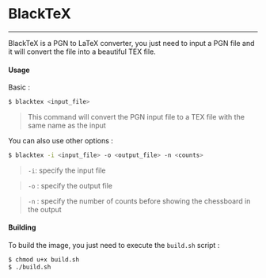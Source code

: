# BlackTeX
---
BlackTeX is a PGN to LaTeX converter, you just need to input a PGN file and it will convert the file into a beautiful TEX file.

#### Usage
Basic :
```bash
$ blacktex <input_file>
```
> This command will convert the PGN input file to a TEX file with the same name as the input

You can also use other options :
```bash
$ blacktex -i <input_file> -o <output_file> -n <counts>
```
> `-i`: specify the input file

> `-o` : specify the output file

> `-n` : specify the number of counts before showing the chessboard in the output

#### Building
To build the image, you just need to execute the `build.sh` script :
```bash
$ chmod u+x build.sh
$ ./build.sh
```

